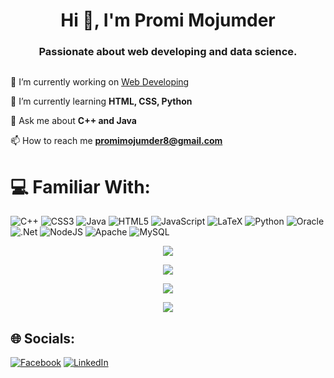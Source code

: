 <h1 align="center">Hi 👋, I'm Promi Mojumder</h1>
<h3 align="center">Passionate about web developing and data science.</h3>


<p align="left"> <a href="https://twitter.com/" target="blank"><img src="https://img.shields.io/twitter/follow/?logo=twitter&style=for-the-badge" alt="" /></a> </p>

🔭 I’m currently working on [Web Developing](https://github.com/PromiMojumder38/Let-s-See-What-Happens)

🌱 I’m currently learning **HTML, CSS, Python**

💬 Ask me about **C++ and Java**

📫 How to reach me **promimojumder8@gmail.com**

# 💻 Familiar With: 
![C++](https://img.shields.io/badge/c++-%2300599C.svg?style=for-the-badge&logo=c%2B%2B&logoColor=white) ![CSS3](https://img.shields.io/badge/css3-%231572B6.svg?style=for-the-badge&logo=css3&logoColor=white) ![Java](https://img.shields.io/badge/java-%23ED8B00.svg?style=for-the-badge&logo=java&logoColor=white) ![HTML5](https://img.shields.io/badge/html5-%23E34F26.svg?style=for-the-badge&logo=html5&logoColor=white) ![JavaScript](https://img.shields.io/badge/javascript-%23323330.svg?style=for-the-badge&logo=javascript&logoColor=%23F7DF1E) ![LaTeX](https://img.shields.io/badge/latex-%23008080.svg?style=for-the-badge&logo=latex&logoColor=white) ![Python](https://img.shields.io/badge/python-3670A0?style=for-the-badge&logo=python&logoColor=ffdd54) ![Oracle](https://img.shields.io/badge/Oracle-F80000?style=for-the-badge&logo=oracle&logoColor=white) ![.Net](https://img.shields.io/badge/.NET-5C2D91?style=for-the-badge&logo=.net&logoColor=white) ![NodeJS](https://img.shields.io/badge/node.js-6DA55F?style=for-the-badge&logo=node.js&logoColor=white) ![Apache](https://img.shields.io/badge/apache-%23D42029.svg?style=for-the-badge&logo=apache&logoColor=white) ![MySQL](https://img.shields.io/badge/mysql-%2300f.svg?style=for-the-badge&logo=mysql&logoColor=white)



<p align = "center"> <img src="https://github-readme-stats.vercel.app/api?username=PromiMojumder38&theme=dark&hide_border=false&include_all_commits=true&count_private=true"/><br/>
<p align = "center"> <img src="https://github-readme-streak-stats.herokuapp.com/?user=PromiMojumder38&theme=dark&hide_border=false"/><br/>
<p align = "center"> <img src="https://github-readme-stats.vercel.app/api/top-langs/?username=PromiMojumder38&theme=dark&hide_border=false&include_all_commits=true&count_private=true&layout=compact"/><br/>

<p align = "center"> <img src="https://github-contributor-stats.vercel.app/api?username=PromiMojumder38&limit=5&theme=dark&combine_all_yearly_contributions=true"/><br/>


## 🌐 Socials:
[![Facebook](https://img.shields.io/badge/Facebook-%231877F2.svg?logo=Facebook&logoColor=white)](https://facebook.com/promi.118) [![LinkedIn](https://img.shields.io/badge/LinkedIn-%230077B5.svg?logo=linkedin&logoColor=white)](https://linkedin.com/in/promi-mojumder-43772a1b6) 
